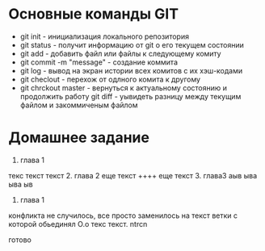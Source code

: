 # Основные команды GIT #
* git init - инициализация локального репозитория
* git status - получит информацию от git о его текущем состоянии
* git add - добавить файл или файлы к следующему комиту
* git commit -m "message" - создание коммита
* git log - вывод на экран истории всех комитов с их хэш-кодами
* git checlout - перехож от одлного комита к другому
* git chrckout master - вернуться к актуальному состоянию и продолжить работу
git diff - уывидеть разницу между текущим файлом и закоммиченым файлом

# Домашнее задание
1. глава 1

текс текст текст
2. глава 2
еще текст ++++
еще текст
3. глава3
аыв
ыва
ыва
ыв




1. глава 1
 
 конфликта не случилось, все просто заменилось на текст ветки с которой обьединял О.о
 текс текст. ntrcn

готово